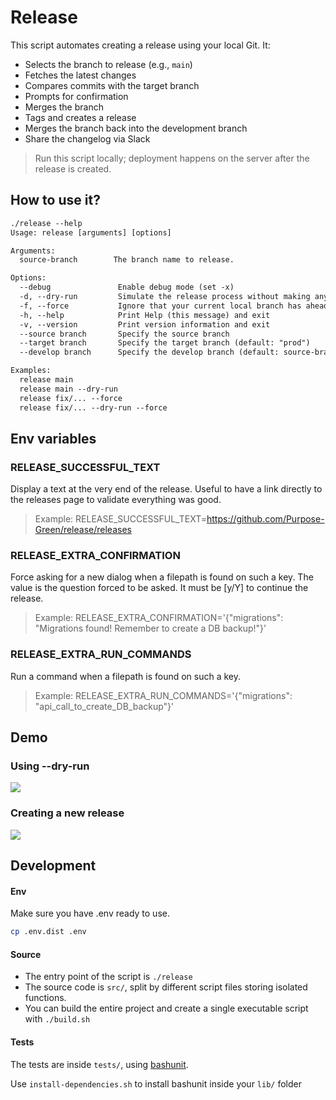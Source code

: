 # Release

This script automates creating a release using your local Git. It:

- Selects the branch to release (e.g., `main`)
- Fetches the latest changes
- Compares commits with the target branch
- Prompts for confirmation
- Merges the branch
- Tags and creates a release
- Merges the branch back into the development branch
- Share the changelog via Slack

> Run this script locally; deployment happens on the server after the release is created.

## How to use it?

```txt
./release --help
Usage: release [arguments] [options]

Arguments:
  source-branch        The branch name to release.

Options:
  --debug               Enable debug mode (set -x)
  -d, --dry-run         Simulate the release process without making any changes
  -f, --force           Ignore that your current local branch has ahead commits
  -h, --help            Print Help (this message) and exit
  -v, --version         Print version information and exit
  --source branch       Specify the source branch
  --target branch       Specify the target branch (default: "prod")
  --develop branch      Specify the develop branch (default: source-branch)

Examples:
  release main
  release main --dry-run
  release fix/... --force
  release fix/... --dry-run --force
```

## Env variables

### RELEASE_SUCCESSFUL_TEXT

Display a text at the very end of the release.
Useful to have a link directly to the releases page to validate everything was good.

> Example: RELEASE_SUCCESSFUL_TEXT=https://github.com/Purpose-Green/release/releases

### RELEASE_EXTRA_CONFIRMATION

Force asking for a new dialog when a filepath is found on such a key.
The value is the question forced to be asked. It must be [y/Y] to continue the release.

> Example: RELEASE_EXTRA_CONFIRMATION='{"migrations": "Migrations found! Remember to create a DB backup!"}'

### RELEASE_EXTRA_RUN_COMMANDS

Run a command when a filepath is found on such a key.

> Example: RELEASE_EXTRA_RUN_COMMANDS='{"migrations": "api_call_to_create_DB_backup"}'

## Demo

### Using --dry-run

![](demo/using-dry-run.gif)

### Creating a new release

![](demo/creating-release.gif)

## Development

#### Env

Make sure you have .env ready to use.

```bash
cp .env.dist .env
```

#### Source

- The entry point of the script is `./release`
- The source code is `src/`, split by different script files storing isolated functions.
- You can build the entire project and create a single executable script with `./build.sh`

#### Tests

The tests are inside `tests/`, using [bashunit](https://github.com/TypedDevs/bashunit/).

Use `install-dependencies.sh` to install bashunit inside your `lib/` folder
